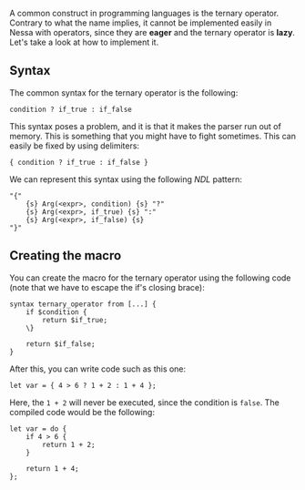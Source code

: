 A common construct in programming languages is the ternary operator. Contrary to what the name implies,
it cannot be implemented easily in Nessa with operators, since they are **eager** and the ternary operator is **lazy**. Let's
take a look at how to implement it.

## Syntax

The common syntax for the ternary operator is the following:

```
condition ? if_true : if_false
```

This syntax poses a problem, and it is that it makes the parser run out of memory. This is something that you might have to fight
sometimes. This can easily be fixed by using delimiters:

```
{ condition ? if_true : if_false }
```

We can represent this syntax using the following *NDL* pattern:

```
"{" 
    {s} Arg(<expr>, condition) {s} "?" 
    {s} Arg(<expr>, if_true) {s} ":" 
    {s} Arg(<expr>, if_false) {s} 
"}"
```

## Creating the macro

You can create the macro for the ternary operator using the following code (note that we have to escape the if's closing brace):

```
syntax ternary_operator from [...] {
    if $condition {
        return $if_true;
    \}
    
    return $if_false;
}
```

After this, you can write code such as this one:

```
let var = { 4 > 6 ? 1 + 2 : 1 + 4 };
```

Here, the `1 + 2` will never be executed, since the condition is `false`. The compiled code would be the following:

```
let var = do {
    if 4 > 6 {
        return 1 + 2;
    }

    return 1 + 4;
};
```